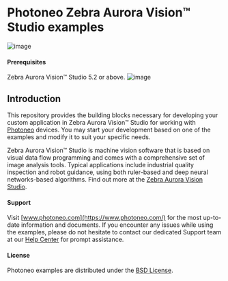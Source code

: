 # Photoneo Zebra Aurora Vision™ Studio examples
![image](https://photoneo.com/files/dw/dw/github/Personal_Linkedin_banner_v2.png)

#### Prerequisites

Zebra Aurora Vision™ Studio 5.2 or above.
![image](https://www.zebra.com/content/dam/zebra_new_ia/en-us/solutions-verticals/product/OEM%20Products/oem-software/aurora-for-oem/photography-website/zebra-aurora-vision-photography-website-16x9-800x450.jpg)

## Introduction
This repository provides the building blocks necessary for developing your custom application in Zebra Aurora Vision™ Studio for working with [Photoneo](https://www.photoneo.com/) devices. 
You may start your development based on one of the examples and modify it to suit your specific needs. 

Zebra Aurora Vision™ Studio is machine vision software that is based on visual data flow programming and comes with a comprehensive set of image analysis tools. Typical applications include industrial quality inspection and robot guidance, using both ruler-based and deep neural networks-based algorithms. Find out more at the [Zebra Aurora Vision Studio](https://www.adaptive-vision.com/en/).

#### Support
Visit [www.photoneo.com](https://www.photoneo.com/) for the most up-to-date information and documents. If you encounter any issues while using the examples, please do not hesitate to contact our dedicated Support team at our [Help Center](https://www.photoneo.com/Help-Center) for prompt assistance.

#### License
Photoneo examples are distributed under the [BSD License](https://github.com/photoneo-3d/photoneo-avs-examples/blob/main/LICENSE).
